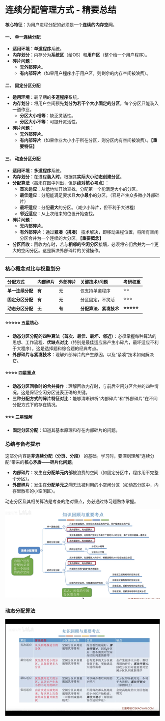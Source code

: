 


# **连续分配管理方式 - 精要总结**

**核心特征**：为用户进程分配的必须是一个**连续的内存空间**。

#### **一、 单一连续分配**

*   **适用环境**：**单道程序**系统。
*   **内存划分**：内存分为**系统区**（给OS）和**用户区**（整个给一个用户程序）。
*   **碎片问题**：
    *   **无外部碎片**。
    *   **有内部碎片**（如果用户程序小于用户区，则剩余的内存空间被浪费）。

#### **二、 固定分区分配**

*   **适用环境**：最早期的**多道程序**系统。
*   **内存划分**：将用户空间预先**划分为若干个大小固定的分区**，每个分区只能装入一道作业。
    *   **分区大小相等**：缺乏灵活性。
    *   **分区大小不等**：可提升灵活性。
*   **碎片问题**：
    *   **无外部碎片**。
    *   **有内部碎片**（如果作业大小小于所在分区，则分区内有空间被浪费）。**【重要特征】**

#### **三、 动态分区分配**

*   **适用环境**：**多道程序**系统。
*   **内存划分**：在进程**装入时**，根据其**实际大小动态创建分区**。
*   **分配算法**（虽未在图中列出，但是**绝对核心考点**）：
    *   **首次适应**：从低地址开始查找，分配第一个能满足大小的分区。
    *   **最佳适应**：分配能满足要求且**大小最小**的分区。（容易产生众多微小外部碎片）
    *   **最坏适应**：分配**最大**的分区。（减少小碎片，但不利于大进程）
    *   **邻近适应**：从上次结束的位置开始查找。
*   **碎片问题**：
    *   **无内部碎片**。
    *   **有外部碎片**：通过**紧凑（拼凑）** 技术解决，即移动进程位置，将所有空闲分区合并为一个连续的大分区。**【重要概念】**
*   **分区回收**：回收内存时，若与**相邻的空闲分区**接壤，必须将它们**合并**为一个更大的空闲分区。这是解决外部碎片的关键操作。

---

### **核心概念对比与权重划分**

| 分配方式 | **内部碎片** | **外部碎片** | **关键技术/问题** | **考研权重** |
| :--- | :--- | :--- | :--- | :--- |
| **单一连续分配** | **有** | 无 | 仅支持单道程序 | ⭐⭐ |
| **固定分区分配** | **有** | 无 | 分区固定，不灵活 | ⭐⭐⭐ |
| **动态分区分配** | 无 | **有** | **分配算法、紧凑技术** | **⭐⭐⭐⭐⭐** |

#### **⭐⭐⭐⭐⭐ 五星核心**

*   **动态分区分配的四种算法（首次、最佳、最坏、邻近）**：必须掌握每种算法的思想、工作流程、**优缺点对比**（特别是最佳适应易产生小碎片，最坏适应不利于大程序）。这是选择题和综合题的经典考点。
*   **外部碎片与紧凑技术**：理解外部碎片的产生原因，以及“紧凑”技术如何解决它。

#### **⭐⭐⭐⭐ 四星重点**

*   **动态分区回收时的合并操作**：理解回收内存时，与前后空闲分区合并的四种情况。这是保证空闲分区链表正确的关键。
*   **三种分配方式的碎片特征对比**：能够清晰辨析“内部碎片”和“外部碎片”在不同分配方式下的存在情况。

#### **⭐⭐⭐ 三星理解**

*   **固定分区分配**：知道其基本原理和存在内部碎片的问题。

### **总结与备考提示**

这部分内容是**非连续分配（分页、分段）** 的基础。学习时，要深刻理解“连续分配”带来的**核心矛盾——碎片化问题**。

*   **内部碎片**：发生在**分配单元内部**被浪费的空间（如固定分区中，程序用不完整个分区）。
*   **外部碎片**：发生在**分配单元之间**无法被利用的小空闲分区（如动态分区中，内存里散布的小空闲区）。

动态分区及其相关算法是考查的绝对重点，务必通过练习题熟练掌握。

![输入图片说明](/imgs/2025-10-14/83r22iQJmsvNVCaV.png)
### 动态分配算法
![输入图片说明](/imgs/2025-10-14/FUTiHEWUO0gslJgz.png) 
<!--stackedit_data:
eyJoaXN0b3J5IjpbNTEzMzMxNzU3XX0=
-->